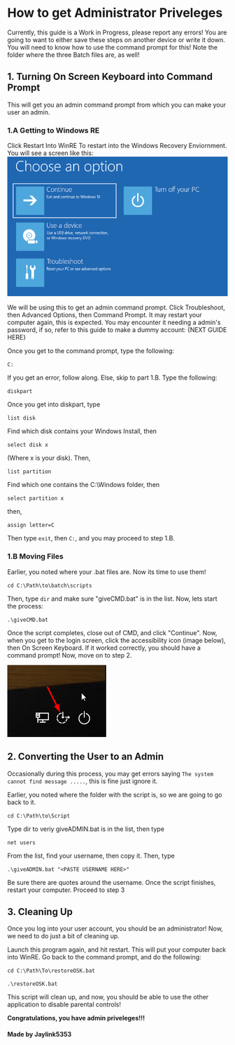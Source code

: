# How to get Administrator Priveleges
Currently, this guide is a Work in Progress, please report any errors!
You are going to want to either save these steps on another device or write it down.
You will need to know how to use the command prompt for this! Note the folder where the three Batch files are, as well!

## 1. Turning On Screen Keyboard into Command Prompt
This will get you an admin command prompt from which you can make your user an admin.

### 1.A Getting to Windows RE
Click Restart Into WinRE To restart into the Windows Recovery Enviornment. You will see a screen like this:
![WinRE Screen](https://github.com/Jaylink5353/MSFTFamilySux/blob/admingain/Assets/WinRE.png?raw=true)

We will be using this to get an admin command prompt. Click Troubleshoot, then Advanced Options, then Command Prompt. It may restart your computer again, this is expected. You may encounter it needing a admin's password, if so, refer to this guide to make a dummy account: {NEXT GUIDE HERE}

Once you get to the command prompt, type the following:
```
C:
```
If you get an error, follow along. Else, skip to part 1.B.
Type the following:
```
diskpart
```
Once you get into diskpart, type
```
list disk
```
Find which disk contains your Windows Install, then
```
select disk x
```
(Where x is your disk). Then,
```
list partition
```
Find which one contains the C:\Windows folder, then
```
select partition x
```
then, 
``` 
assign letter=C
```
Then type `exit`, then `C:`, and you may proceed to step 1.B.

### 1.B Moving Files
Earlier, you noted where your .bat files are. Now its time to use them!
```
cd C:\Path\to\batch\scripts
```
Then, type `dir` and make sure "giveCMD.bat" is in the list. Now, lets start the process:
```
.\giveCMD.bat
```
Once the script completes, close out of CMD, and click "Continue". Now, when you get to the login screen, click the accessibility icon (image below), then On Screen Keyboard. If it worked correctly, you should have a command prompt! Now, move on to step 2.

![Accesibility Icon](https://github.com/Jaylink5353/MSFTFamilySux/blob/admingain/Assets/AccesibilityIcon.png?raw=true)

## 2. Converting the User to an Admin
Occasionally during this process, you may get errors saying `The system cannot find message .....`, this is fine just ignore it.

Earlier, you noted where the folder with the script is, so we are going to go back to it.
```
cd C:\Path\to\Script
```
Type dir to veriy giveADMIN.bat is in the list, then type
```
net users
```
From the list, find your username, then copy it. Then, type
```
.\giveADMIN.bat "<PASTE USERNAME HERE>"
```
Be sure there are quotes around the username. Once the script finishes, restart your computer. Proceed to step 3

## 3. Cleaning Up
Once you log into your user account, you should be an administrator! Now, we need to do just a bit of cleaning up.

Launch this program again, and hit restart. This will put your computer back into WinRE. Go back to the command prompt, and do the following:

```
cd C:\Path\To\restoreOSK.bat
```
```
.\restoreOSK.bat
```
This script will clean up, and now, you should be able to use the other application to disable parental controls!

**Congratulations, you have admin priveleges!!!**

#### Made by Jaylink5353
